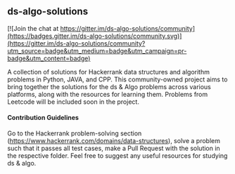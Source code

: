 ## ds-algo-solutions

[![Join the chat at https://gitter.im/ds-algo-solutions/community](https://badges.gitter.im/ds-algo-solutions/community.svg)](https://gitter.im/ds-algo-solutions/community?utm_source=badge&utm_medium=badge&utm_campaign=pr-badge&utm_content=badge)

A collection of solutions for Hackerrank data structures and algorithm problems in Python, JAVA, and CPP. This community-owned project aims to bring together the solutions for the ds & Algo problems across various platforms, along with the resources for learning them. Problems from Leetcode will be included soon in the project.

#### Contribution Guidelines
Go to the Hackerrank problem-solving section (https://www.hackerrank.com/domains/data-structures), solve a problem such that it passes all test cases, make a Pull Request with the solution in the respective folder. Feel free to suggest any useful resources for studying ds & algo.
